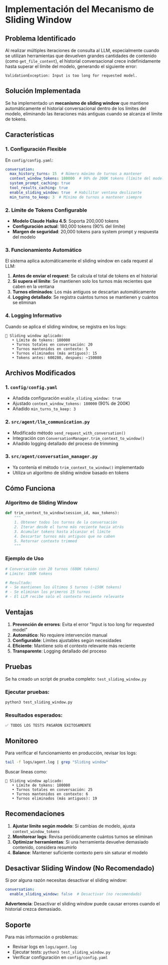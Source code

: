 # Implementación del Mecanismo de Sliding Window

## Problema Identificado

Al realizar múltiples iteraciones de consulta al LLM, especialmente cuando se utilizan herramientas que devuelven grandes cantidades de contenido (como `get_file_content`), el historial conversacional crece indefinidamente hasta superar el límite del modelo, generando el siguiente error:

```
ValidationException: Input is too long for requested model.
```

## Solución Implementada

Se ha implementado un **mecanismo de sliding window** que mantiene automáticamente el historial conversacional dentro de los límites del modelo, eliminando las iteraciones más antiguas cuando se alcanza el límite de tokens.

## Características

### 1. Configuración Flexible

En `config/config.yaml`:

```yaml
conversation:
  max_history_turns: 15  # Número máximo de turnos a mantener
  context_window_tokens: 180000  # 90% de 200K tokens (límite del modelo)
  system_prompt_caching: true
  tool_results_caching: true
  enable_sliding_window: true  # Habilitar ventana deslizante
  min_turns_to_keep: 3  # Mínimo de turnos a mantener siempre
```

### 2. Límite de Tokens Configurable

- **Modelo Claude Haiku 4.5**: Soporta 200,000 tokens
- **Configuración actual**: 180,000 tokens (90% del límite)
- **Margen de seguridad**: 20,000 tokens para system prompt y respuesta del modelo

### 3. Funcionamiento Automático

El sistema aplica automáticamente el sliding window en cada request al LLM:

1. **Antes de enviar el request**: Se calcula el total de tokens en el historial
2. **Si supera el límite**: Se mantienen solo los turnos más recientes que caben en la ventana
3. **Turnos eliminados**: Los más antiguos se descartan automáticamente
4. **Logging detallado**: Se registra cuántos turnos se mantienen y cuántos se eliminan

### 4. Logging Informativo

Cuando se aplica el sliding window, se registra en los logs:

```
🔄 Sliding window aplicado:
   • Límite de tokens: 180000
   • Turnos totales en conversación: 20
   • Turnos mantenidos en contexto: 5
   • Turnos eliminados (más antiguos): 15
   • Tokens antes: 600280, después: ~150080
```

## Archivos Modificados

### 1. `config/config.yaml`
- Añadida configuración `enable_sliding_window: true`
- Ajustado `context_window_tokens: 180000` (90% de 200K)
- Añadido `min_turns_to_keep: 3`

### 2. `src/agent/llm_communication.py`
- Modificado método `send_request_with_conversation()`
- Integración con `ConversationManager.trim_context_to_window()`
- Añadido logging detallado del proceso de trimming

### 3. `src/agent/conversation_manager.py`
- Ya contenía el método `trim_context_to_window()` implementado
- Utiliza un algoritmo de sliding window basado en tokens

## Cómo Funciona

### Algoritmo de Sliding Window

```python
def trim_context_to_window(session_id, max_tokens):
    """
    1. Obtener todos los turnos de la conversación
    2. Iterar desde el turno más reciente hacia atrás
    3. Acumular tokens hasta alcanzar el límite
    4. Descartar turnos más antiguos que no caben
    5. Retornar contexto trimmed
    """
```

### Ejemplo de Uso

```python
# Conversación con 20 turnos (600K tokens)
# Límite: 180K tokens

# Resultado:
# - Se mantienen los últimos 5 turnos (~150K tokens)
# - Se eliminan los primeros 15 turnos
# - El LLM recibe solo el contexto reciente relevante
```

## Ventajas

1. **Prevención de errores**: Evita el error "Input is too long for requested model"
2. **Automático**: No requiere intervención manual
3. **Configurable**: Límites ajustables según necesidades
4. **Eficiente**: Mantiene solo el contexto relevante más reciente
5. **Transparente**: Logging detallado del proceso

## Pruebas

Se ha creado un script de prueba completo: `test_sliding_window.py`

### Ejecutar pruebas:

```bash
python3 test_sliding_window.py
```

### Resultados esperados:

```
✅ TODOS LOS TESTS PASARON EXITOSAMENTE
```

## Monitoreo

Para verificar el funcionamiento en producción, revisar los logs:

```bash
tail -f logs/agent.log | grep "Sliding window"
```

Buscar líneas como:

```
🔄 Sliding window aplicado:
   • Límite de tokens: 180000
   • Turnos totales en conversación: 25
   • Turnos mantenidos en contexto: 6
   • Turnos eliminados (más antiguos): 19
```

## Recomendaciones

1. **Ajustar límite según modelo**: Si cambias de modelo, ajusta `context_window_tokens`
2. **Monitorear logs**: Revisa periódicamente cuántos turnos se eliminan
3. **Optimizar herramientas**: Si una herramienta devuelve demasiado contenido, considera resumirlo
4. **Balance**: Mantener suficiente contexto pero sin saturar el modelo

## Desactivar Sliding Window (No Recomendado)

Si por alguna razón necesitas desactivar el sliding window:

```yaml
conversation:
  enable_sliding_window: false  # Desactivar (no recomendado)
```

**Advertencia**: Desactivar el sliding window puede causar errores cuando el historial crezca demasiado.

## Soporte

Para más información o problemas:
- Revisar logs en `logs/agent.log`
- Ejecutar tests: `python3 test_sliding_window.py`
- Verificar configuración en `config/config.yaml`
